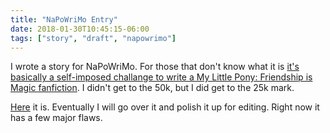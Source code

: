 ```yaml
---
title: "NaPoWriMo Entry"
date: 2018-01-30T10:45:15-06:00
tags: ["story", "draft", "napowrimo"]
---
```


I wrote a story for NaPoWriMo. For those that don't know what it is [it's basically a self-imposed challange to write a My Little Pony: Friendship is Magic fanfiction](https://www.equestriadaily.com/2017/10/announcing-national-pony-writing-month.html). I didn't get to the 50k, but I did get to the 25k mark.

[Here](https://docs.google.com/document/d/1uji3xv_caonOR8PJAovA7zDmVv4c-M_j03hvUgD2WnE/edit?usp=sharing) it is. Eventually I will go over it and polish it up for editing. Right now it has a few major flaws.
